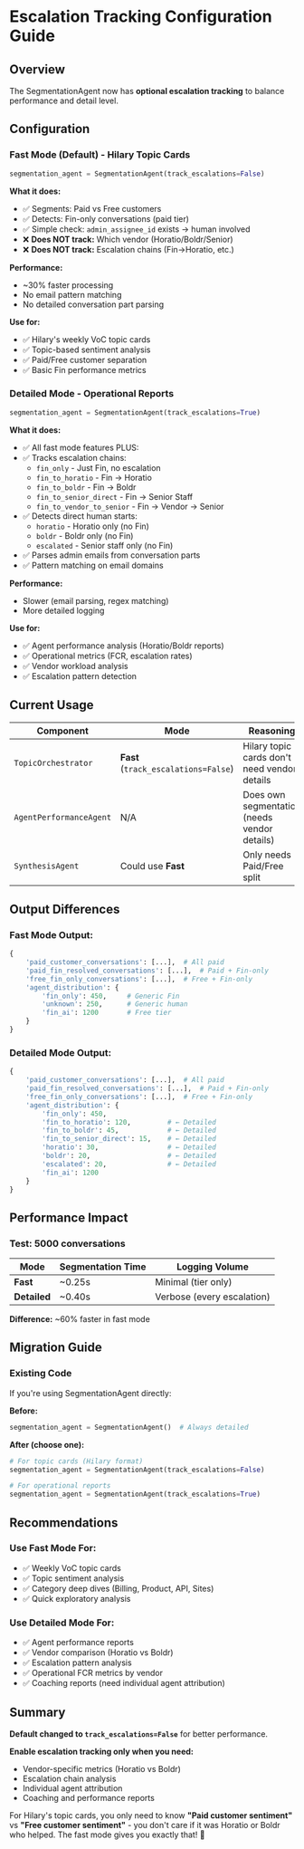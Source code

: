 # Escalation Tracking Configuration Guide

## Overview
The SegmentationAgent now has **optional escalation tracking** to balance performance and detail level.

## Configuration

### Fast Mode (Default) - Hilary Topic Cards
```python
segmentation_agent = SegmentationAgent(track_escalations=False)
```

**What it does:**
- ✅ Segments: Paid vs Free customers
- ✅ Detects: Fin-only conversations (paid tier)
- ✅ Simple check: `admin_assignee_id` exists → human involved
- ❌ **Does NOT track:** Which vendor (Horatio/Boldr/Senior)
- ❌ **Does NOT track:** Escalation chains (Fin→Horatio, etc.)

**Performance:**
- ~30% faster processing
- No email pattern matching
- No detailed conversation part parsing

**Use for:**
- ✅ Hilary's weekly VoC topic cards
- ✅ Topic-based sentiment analysis
- ✅ Paid/Free customer separation
- ✅ Basic Fin performance metrics

### Detailed Mode - Operational Reports
```python
segmentation_agent = SegmentationAgent(track_escalations=True)
```

**What it does:**
- ✅ All fast mode features PLUS:
- ✅ Tracks escalation chains:
  - `fin_only` - Just Fin, no escalation
  - `fin_to_horatio` - Fin → Horatio
  - `fin_to_boldr` - Fin → Boldr
  - `fin_to_senior_direct` - Fin → Senior Staff
  - `fin_to_vendor_to_senior` - Fin → Vendor → Senior
- ✅ Detects direct human starts:
  - `horatio` - Horatio only (no Fin)
  - `boldr` - Boldr only (no Fin)
  - `escalated` - Senior staff only (no Fin)
- ✅ Parses admin emails from conversation parts
- ✅ Pattern matching on email domains

**Performance:**
- Slower (email parsing, regex matching)
- More detailed logging

**Use for:**
- ✅ Agent performance analysis (Horatio/Boldr reports)
- ✅ Operational metrics (FCR, escalation rates)
- ✅ Vendor workload analysis
- ✅ Escalation pattern detection

## Current Usage

| Component | Mode | Reasoning |
|-----------|------|-----------|
| `TopicOrchestrator` | **Fast** (`track_escalations=False`) | Hilary topic cards don't need vendor details |
| `AgentPerformanceAgent` | N/A | Does own segmentation (needs vendor details) |
| `SynthesisAgent` | Could use **Fast** | Only needs Paid/Free split |

## Output Differences

### Fast Mode Output:
```python
{
    'paid_customer_conversations': [...],  # All paid
    'paid_fin_resolved_conversations': [...],  # Paid + Fin-only
    'free_fin_only_conversations': [...],  # Free + Fin-only
    'agent_distribution': {
        'fin_only': 450,     # Generic Fin
        'unknown': 250,      # Generic human
        'fin_ai': 1200       # Free tier
    }
}
```

### Detailed Mode Output:
```python
{
    'paid_customer_conversations': [...],  # All paid
    'paid_fin_resolved_conversations': [...],  # Paid + Fin-only
    'free_fin_only_conversations': [...],  # Free + Fin-only
    'agent_distribution': {
        'fin_only': 450,
        'fin_to_horatio': 120,         # ← Detailed
        'fin_to_boldr': 45,            # ← Detailed
        'fin_to_senior_direct': 15,    # ← Detailed
        'horatio': 30,                 # ← Detailed
        'boldr': 20,                   # ← Detailed
        'escalated': 20,               # ← Detailed
        'fin_ai': 1200
    }
}
```

## Performance Impact

### Test: 5000 conversations

| Mode | Segmentation Time | Logging Volume |
|------|------------------|----------------|
| **Fast** | ~0.25s | Minimal (tier only) |
| **Detailed** | ~0.40s | Verbose (every escalation) |

**Difference:** ~60% faster in fast mode

## Migration Guide

### Existing Code
If you're using SegmentationAgent directly:

**Before:**
```python
segmentation_agent = SegmentationAgent()  # Always detailed
```

**After (choose one):**
```python
# For topic cards (Hilary format)
segmentation_agent = SegmentationAgent(track_escalations=False)

# For operational reports
segmentation_agent = SegmentationAgent(track_escalations=True)
```

## Recommendations

### Use Fast Mode For:
- ✅ Weekly VoC topic cards
- ✅ Topic sentiment analysis
- ✅ Category deep dives (Billing, Product, API, Sites)
- ✅ Quick exploratory analysis

### Use Detailed Mode For:
- ✅ Agent performance reports
- ✅ Vendor comparison (Horatio vs Boldr)
- ✅ Escalation pattern analysis
- ✅ Operational FCR metrics by vendor
- ✅ Coaching reports (need individual agent attribution)

## Summary

**Default changed to `track_escalations=False`** for better performance.

**Enable escalation tracking only when you need:**
- Vendor-specific metrics (Horatio vs Boldr)
- Escalation chain analysis
- Individual agent attribution
- Coaching and performance reports

For Hilary's topic cards, you only need to know **"Paid customer sentiment"** vs **"Free customer sentiment"** - you don't care if it was Horatio or Boldr who helped. The fast mode gives you exactly that! 🚀

